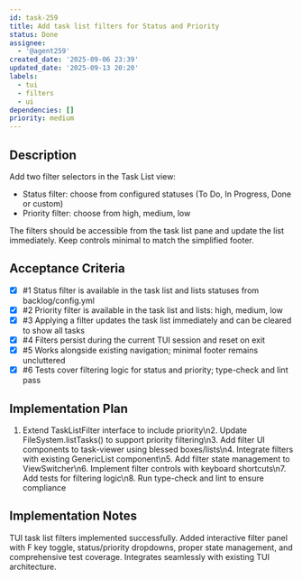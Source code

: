```yaml
---
id: task-259
title: Add task list filters for Status and Priority
status: Done
assignee:
  - '@agent259'
created_date: '2025-09-06 23:39'
updated_date: '2025-09-13 20:20'
labels:
  - tui
  - filters
  - ui
dependencies: []
priority: medium
---
```


## Description

Add two filter selectors in the Task List view:

- Status filter: choose from configured statuses (To Do, In Progress, Done or custom)
- Priority filter: choose from high, medium, low

The filters should be accessible from the task list pane and update the list immediately. Keep controls minimal to match the simplified footer.

## Acceptance Criteria
<!-- AC:BEGIN -->
- [x] #1 Status filter is available in the task list and lists statuses from backlog/config.yml
- [x] #2 Priority filter is available in the task list and lists: high, medium, low
- [x] #3 Applying a filter updates the task list immediately and can be cleared to show all tasks
- [x] #4 Filters persist during the current TUI session and reset on exit
- [x] #5 Works alongside existing navigation; minimal footer remains uncluttered
- [x] #6 Tests cover filtering logic for status and priority; type-check and lint pass
<!-- AC:END -->


## Implementation Plan

1. Extend TaskListFilter interface to include priority\n2. Update FileSystem.listTasks() to support priority filtering\n3. Add filter UI components to task-viewer using blessed boxes/lists\n4. Integrate filters with existing GenericList component\n5. Add filter state management to ViewSwitcher\n6. Implement filter controls with keyboard shortcuts\n7. Add tests for filtering logic\n8. Run type-check and lint to ensure compliance


## Implementation Notes

TUI task list filters implemented successfully. Added interactive filter panel with F key toggle, status/priority dropdowns, proper state management, and comprehensive test coverage. Integrates seamlessly with existing TUI architecture.
